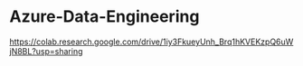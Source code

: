 # Azure-Data-Engineering

https://colab.research.google.com/drive/1iy3FkueyUnh_Brq1hKVEKzpQ6uWjN8BL?usp=sharing
